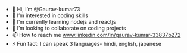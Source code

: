 - 👋 Hi, I’m @Gaurav-kumar73
- 👀 I’m interested in coding skills
- 🌱 I’m currently learning nodejs and reactjs
- 💞️ I’m looking to collaborate on coding projects
- 📫 How to reach me www.linkedin.com/in/gaurav-kumar-33837b272
- ⚡ Fun fact: I can speak 3 languages- hindi, english, japanese

<!---
Gaurav-kumar73/Gaurav-kumar73 is a ✨ special ✨ repository because its `README.md` (this file) appears on your GitHub profile.
You can click the Preview link to take a look at your changes.
--->
